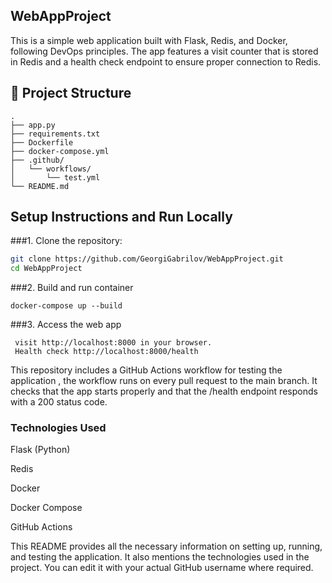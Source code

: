 ## WebAppProject

This is a simple web application built with Flask, Redis, and Docker, following DevOps principles. The app features a visit counter that is stored in Redis and a health check endpoint to ensure proper connection to Redis.

## 📁 Project Structure

```
.
├── app.py
├── requirements.txt
├── Dockerfile
├── docker-compose.yml
├── .github/
│   └── workflows/
│       └── test.yml
└── README.md

```


## Setup Instructions and Run Locally

###1. Clone the repository:

   ```bash
   git clone https://github.com/GeorgiGabrilov/WebAppProject.git
   cd WebAppProject
   ```
   
###2. Build and run container

    
    docker-compose up --build
    

###3. Access the web app

     
     visit http://localhost:8000 in your browser.
     Health check http://localhost:8000/health
     
   
   This repository includes a GitHub Actions workflow for testing the application , the workflow runs on every pull request to the main branch. It checks that the 
   app starts properly and that the /health endpoint responds with a 200 status code.
     
   

### Technologies Used
Flask (Python)

Redis

Docker

Docker Compose

GitHub Actions  


This README provides all the necessary information on setting up, running, and testing the application. It also mentions the technologies used in the project. You can edit it with your actual GitHub username where required.

